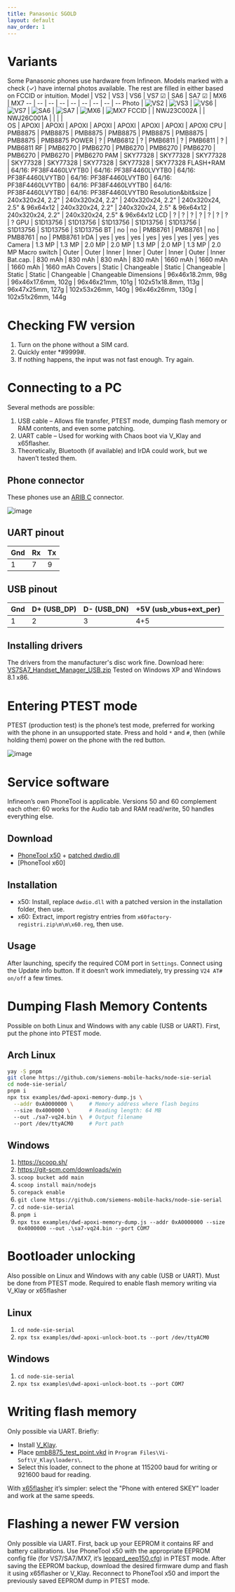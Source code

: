 ```yaml
---
title: Panasonic SGOLD
layout: default
nav_order: 1
---
```


# Variants
Some Panasonic phones use hardware from Infineon.
Models marked with a check (✓) have internal photos available. The rest are filled in either based on FCCID or intuition.
Model | VS2 | VS3 | VS6 | VS7 ☑ | SA6 | SA7 ☑ | MX6 | MX7
-- | -- | -- | -- | -- | -- | -- | -- | --
Photo | ![VS2](https://github.com/user-attachments/assets/3970d9d2-4997-4ee7-8199-1d242b6392e7) | ![VS3](https://github.com/user-attachments/assets/ea404699-12d5-45ac-88ef-e393aec35ee6) | ![VS6](https://github.com/user-attachments/assets/4d3c0ff2-6613-404c-8da6-b133006e0809) | ![VS7](https://github.com/user-attachments/assets/a80d1aaa-0858-4a81-93bc-562fdc47fcb9) | ![SA6](https://github.com/user-attachments/assets/ff238909-d572-4393-bad6-182b5c3ea40d) | ![SA7](https://github.com/user-attachments/assets/d55911c1-6170-47ae-98e9-cea1379ba54e) | ![MX6](https://github.com/user-attachments/assets/c5c0cb63-464b-491d-8670-4e7391f54367) | ![MX7](https://github.com/user-attachments/assets/8267fd59-19ed-4d77-ba9c-67364800a314)
FCCID |  | NWJ23C002A |   | NWJ26C001A |   |   |   |  
OS | APOXI | APOXI | APOXI | APOXI | APOXI | APOXI | APOXI | APOXI
CPU | PMB8875 | PMB8875 | PMB8875 | PMB8875 | PMB8875 | PMB8875 | PMB8875 | PMB8875
POWER | ? | PMB6812 | ? | PMB6811 | ? | PMB6811 | ? | PMB6811
RF | PMB6270 | PMB6270 | PMB6270 | PMB6270 | PMB6270 | PMB6270 | PMB6270 | PMB6270
PAM | SKY77328 | SKY77328 | SKY77328 | SKY77328 | SKY77328 | SKY77328 | SKY77328 | SKY77328
FLASH+RAM | 64/16: PF38F4460LVYTB0 | 64/16: PF38F4460LVYTB0 | 64/16: PF38F4460LVYTB0 | 64/16: PF38F4460LVYTB0 | 64/16: PF38F4460LVYTB0 | 64/16: PF38F4460LVYTB0 | 64/16: PF38F4460LVYTB0 | 64/16: PF38F4460LVYTB0
Resolution&bit&size | 240x320x24, 2.2" | 240x320x24, 2.2" | 240x320x24, 2.2" | 240x320x24, 2.5" & 96x64x12 | 240x320x24, 2.2" | 240x320x24, 2.5" & 96x64x12 | 240x320x24, 2.2" | 240x320x24, 2.5" & 96x64x12
LCD | ? | ? | ? | ? | ? | ? | ? | ?
GPU | S1D13756 | S1D13756 | S1D13756 | S1D13756 | S1D13756 | S1D13756 | S1D13756 | S1D13756
BT | no | no | PMB8761 | PMB8761 | no | PMB8761 | no | PMB8761
IrDA | yes | yes | yes | yes | yes | yes | yes | yes
Camera | 1.3 MP | 1.3 MP | 2.0 MP | 2.0 MP | 1.3 MP | 2.0 MP | 1.3 MP | 2.0 MP
Macro switch | Outer | Outer | Inner | Inner | Outer | Inner | Outer | Inner
Bat.cap. | 830 mAh | 830 mAh | 830 mAh | 830 mAh | 1660 mAh | 1660 mAh | 1660 mAh | 1660 mAh
Covers | Static | Changeable | Static | Changeable | Static | Static | Changeable | Changeable
Dimensions | 96x46x18.2mm, 98g | 96x46x17.6mm, 102g | 96x46x21mm, 101g | 102x51x18.8mm, 113g | 96x47x25mm, 127g | 102x53x26mm, 140g | 96x46x26mm, 130g | 102x51x26mm, 144g

# Checking FW version
1. Turn on the phone without a SIM card.
2. Quickly enter *#9999#.
3. If nothing happens, the input was not fast enough. Try again.

# Connecting to a PC
Several methods are possible:
1. USB cable – Allows file transfer, PTEST mode, dumping flash memory or RAM contents, and even some patching.
2. UART cable – Used for working with Chaos boot via V_Klay and x65flasher.
3. Theoretically, Bluetooth (if available) and IrDA could work, but we haven’t tested them.

## Phone connector
These phones use an [ARIB C](https://www.arib.or.jp/english/html/overview/doc/STD-T63V13_30/3_T12/ARIB-TR-T12/R99/27/A27A01-330.pdf) connector.

![image](https://github.com/user-attachments/assets/23028c6c-59e3-4a88-bace-2b53dcbf5321)

## UART pinout
Gnd | Rx | Tx 
--|--|--
1 | 7 | 9

## USB pinout
Gnd | D+ (USB_DP) | D- (USB_DN) | +5V (usb_vbus+ext_per) 
-- | -- | -- | -- 
1 | 2 | 3 | 4+5

## Installing drivers
The drivers from the manufacturer's disc work fine. Download here: [VS7SA7_Handset_Manager_USB.zip](https://fw.fasoley.net/?file=panasonic/VS7SA7_Handset_Manager_USB.zip)
Tested on Windows XP and Windows 8.1 x86.

# Entering PTEST mode
PTEST (production test) is the phone’s test mode, preferred for working with the phone in an unsupported state.
Press and hold `*` and `#`, then (while holding them) power on the phone with the red button.

![image](https://github.com/user-attachments/assets/b32179f7-6506-4a3c-9c57-53b8aafaf066)

# Service software
Infineon’s own PhoneTool is applicable. Versions 50 and 60 complement each other: 60 works for the Audio tab and RAM read/write, 50 handles everything else.

## Download
- [PhoneTool x50](https://fw.fasoley.net/?file=panasonic/phonetool/PhoneTool%2050_setup.exe) + [patched dwdio.dll](https://fw.fasoley.net/?file=panasonic/phonetool/dwdio.dll)
- [PhoneTool x60]

## Installation
- x50: Install, replace `dwdio.dll` with a patched version in the installation folder, then use.
- x60: Extract, import registry entries from `x60factory-registri.zip\m\m\x60.reg`, then use.

## Usage
After launching, specify the required COM port in `Settings`.
Connect using the Update info button. If it doesn’t work immediately, try pressing `V24 AT# on/off` a few times.

# Dumping Flash Memory Contents
Possible on both Linux and Windows with any cable (USB or UART).
First, put the phone into PTEST mode.

## Arch Linux
```bash
yay -S pnpm
git clone https://github.com/siemens-mobile-hacks/node-sie-serial
cd node-sie-serial/
pnpm i
npx tsx examples/dwd-apoxi-memory-dump.js \
  --addr 0xA0000000 \     # Memory address where flash begins
  --size 0x4000000 \      # Reading length: 64 MB
  --out ./sa7-vq24.bin \  # Output filename
  --port /dev/ttyACM0     # Port path
```

## Windows
1. https://scoop.sh/
2. https://git-scm.com/downloads/win
3. `scoop bucket add main`
4. `scoop install main/nodejs`
5. `corepack enable`
6. `git clone https://github.com/siemens-mobile-hacks/node-sie-serial`
7. `cd node-sie-serial`
8. `pnpm i`
9. `npx tsx examples/dwd-apoxi-memory-dump.js --addr 0xA0000000 --size 0x4000000 --out .\sa7-vq24.bin --port COM7`

# Bootloader unlocking
Also possible on Linux and Windows with any cable (USB or UART).
Must be done from PTEST mode.
Required to enable flash memory writing via V_Klay or x65flasher

## Linux
1. `cd node-sie-serial`
2. `npx tsx examples/dwd-apoxi-unlock-boot.ts --port /dev/ttyACM0`

## Windows
1. `cd node-sie-serial`
2. `npx tsx examples\dwd-apoxi-unlock-boot.ts --port COM7`

# Writing flash memory
Only possible via UART.
Briefly: 
- Install [V_Klay](https://fw.fasoley.net/?file=panasonic/v_klay_setup.zip).
- Place [pmb8875_test_point.vkd](https://fw.fasoley.net/?file=panasonic/pmb8875_test_point.vkd) in `Program Files\Vi-Soft\V_Klay\loaders\`.
- Select this loader, connect to the phone at 115200 baud for writing or 921600 baud for reading.

With [x65flasher](https://fw.fasoley.net/?file=panasonic/x65Flasher-2103.rar)  it’s simpler: select the "Phone with entered SKEY" loader and work at the same speeds.

# Flashing a newer FW version
Only possible via UART.
First, back up your EEPROM it contains RF and battery calibrations. Use PhoneTool x50 with the appropriate EEPROM config file (for VS7/SA7/MX7, it’s [leopard_eep150.cfg](https://fw.fasoley.net/?file=panasonic/eeprom/leopard_eep150.cfg)) in PTEST mode. 
After saving the EEPROM backup, download the desired firmware dump and flash it using x65flasher or V_Klay.
Reconnect to PhoneTool x50 and import the previously saved EEPROM dump in PTEST mode.

